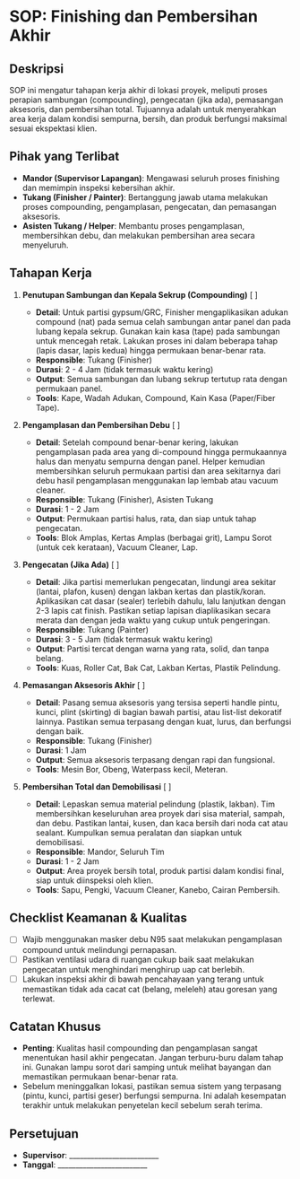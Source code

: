 # SOP: Finishing dan Pembersihan Akhir

## Deskripsi
SOP ini mengatur tahapan kerja akhir di lokasi proyek, meliputi proses perapian sambungan (compounding), pengecatan (jika ada), pemasangan aksesoris, dan pembersihan total. Tujuannya adalah untuk menyerahkan area kerja dalam kondisi sempurna, bersih, dan produk berfungsi maksimal sesuai ekspektasi klien.

## Pihak yang Terlibat
- **Mandor (Supervisor Lapangan)**: Mengawasi seluruh proses finishing dan memimpin inspeksi kebersihan akhir.
- **Tukang (Finisher / Painter)**: Bertanggung jawab utama melakukan proses compounding, pengamplasan, pengecatan, dan pemasangan aksesoris.
- **Asisten Tukang / Helper**: Membantu proses pengamplasan, membersihkan debu, dan melakukan pembersihan area secara menyeluruh.

## Tahapan Kerja
1. **Penutupan Sambungan dan Kepala Sekrup (Compounding)** [ ]
   - **Detail**: Untuk partisi gypsum/GRC, Finisher mengaplikasikan adukan compound (nat) pada semua celah sambungan antar panel dan pada lubang kepala sekrup. Gunakan kain kasa (tape) pada sambungan untuk mencegah retak. Lakukan proses ini dalam beberapa tahap (lapis dasar, lapis kedua) hingga permukaan benar-benar rata.
   - **Responsible**: Tukang (Finisher)
   - **Durasi**: 2 - 4 Jam (tidak termasuk waktu kering)
   - **Output**: Semua sambungan dan lubang sekrup tertutup rata dengan permukaan panel.
   - **Tools**: Kape, Wadah Adukan, Compound, Kain Kasa (Paper/Fiber Tape).

2. **Pengamplasan dan Pembersihan Debu** [ ]
   - **Detail**: Setelah compound benar-benar kering, lakukan pengamplasan pada area yang di-compound hingga permukaannya halus dan menyatu sempurna dengan panel. Helper kemudian membersihkan seluruh permukaan partisi dan area sekitarnya dari debu hasil pengamplasan menggunakan lap lembab atau vacuum cleaner.
   - **Responsible**: Tukang (Finisher), Asisten Tukang
   - **Durasi**: 1 - 2 Jam
   - **Output**: Permukaan partisi halus, rata, dan siap untuk tahap pengecatan.
   - **Tools**: Blok Amplas, Kertas Amplas (berbagai grit), Lampu Sorot (untuk cek kerataan), Vacuum Cleaner, Lap.

3. **Pengecatan (Jika Ada)** [ ]
   - **Detail**: Jika partisi memerlukan pengecatan, lindungi area sekitar (lantai, plafon, kusen) dengan lakban kertas dan plastik/koran. Aplikasikan cat dasar (sealer) terlebih dahulu, lalu lanjutkan dengan 2-3 lapis cat finish. Pastikan setiap lapisan diaplikasikan secara merata dan dengan jeda waktu yang cukup untuk pengeringan.
   - **Responsible**: Tukang (Painter)
   - **Durasi**: 3 - 5 Jam (tidak termasuk waktu kering)
   - **Output**: Partisi tercat dengan warna yang rata, solid, dan tanpa belang.
   - **Tools**: Kuas, Roller Cat, Bak Cat, Lakban Kertas, Plastik Pelindung.

4. **Pemasangan Aksesoris Akhir** [ ]
   - **Detail**: Pasang semua aksesoris yang tersisa seperti handle pintu, kunci, plint (skirting) di bagian bawah partisi, atau list-list dekoratif lainnya. Pastikan semua terpasang dengan kuat, lurus, dan berfungsi dengan baik.
   - **Responsible**: Tukang (Finisher)
   - **Durasi**: 1 Jam
   - **Output**: Semua aksesoris terpasang dengan rapi dan fungsional.
   - **Tools**: Mesin Bor, Obeng, Waterpass kecil, Meteran.

5. **Pembersihan Total dan Demobilisasi** [ ]
   - **Detail**: Lepaskan semua material pelindung (plastik, lakban). Tim membersihkan keseluruhan area proyek dari sisa material, sampah, dan debu. Pastikan lantai, kusen, dan kaca bersih dari noda cat atau sealant. Kumpulkan semua peralatan dan siapkan untuk demobilisasi.
   - **Responsible**: Mandor, Seluruh Tim
   - **Durasi**: 1 - 2 Jam
   - **Output**: Area proyek bersih total, produk partisi dalam kondisi final, siap untuk diinspeksi oleh klien.
   - **Tools**: Sapu, Pengki, Vacuum Cleaner, Kanebo, Cairan Pembersih.

## Checklist Keamanan & Kualitas
- [ ] Wajib menggunakan masker debu N95 saat melakukan pengamplasan compound untuk melindungi pernapasan.
- [ ] Pastikan ventilasi udara di ruangan cukup baik saat melakukan pengecatan untuk menghindari menghirup uap cat berlebih.
- [ ] Lakukan inspeksi akhir di bawah pencahayaan yang terang untuk memastikan tidak ada cacat cat (belang, meleleh) atau goresan yang terlewat.

## Catatan Khusus
- **Penting**: Kualitas hasil compounding dan pengamplasan sangat menentukan hasil akhir pengecatan. Jangan terburu-buru dalam tahap ini. Gunakan lampu sorot dari samping untuk melihat bayangan dan memastikan permukaan benar-benar rata.
- Sebelum meninggalkan lokasi, pastikan semua sistem yang terpasang (pintu, kunci, partisi geser) berfungsi sempurna. Ini adalah kesempatan terakhir untuk melakukan penyetelan kecil sebelum serah terima.

## Persetujuan
- **Supervisor**: _________________________
- **Tanggal**: _________________________